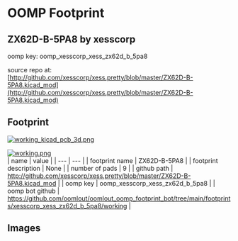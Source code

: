 # OOMP Footprint  
## ZX62D-B-5PA8  by xesscorp  
  
oomp key: oomp_xesscorp_xess_zx62d_b_5pa8  
  
source repo at: [http://github.com/xesscorp/xess.pretty/blob/master/ZX62D-B-5PA8.kicad_mod](http://github.com/xesscorp/xess.pretty/blob/master/ZX62D-B-5PA8.kicad_mod)  
## Footprint  
  
[![working_kicad_pcb_3d.png](working_kicad_pcb_3d_600.png)](working_kicad_pcb_3d.png)  
  
[![working.png](working_600.png)](working.png)  
| name | value | 
| --- | --- | 
| footprint name | ZX62D-B-5PA8 | 
| footprint description | None | 
| number of pads | 9 | 
| github path | http://github.com/xesscorp/xess.pretty/blob/master/ZX62D-B-5PA8.kicad_mod | 
| oomp key | oomp_xesscorp_xess_zx62d_b_5pa8 | 
| oomp bot github | https://github.com/oomlout/oomlout_oomp_footprint_bot/tree/main/footprints/xesscorp_xess_zx62d_b_5pa8/working | 
## Images  
